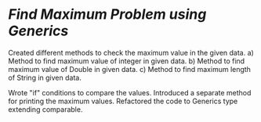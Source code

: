 # _Find Maximum Problem using Generics_
Created different methods to check the maximum value in the given data.
a) Method to find maximum value of integer in given data.
b) Method to find maximum value of Double in given data.
c) Method to find maximum length of String in given data.

Wrote "if" conditions to compare the values.
Introduced a separate method for printing the maximum values.
Refactored the code to Generics type extending comparable.